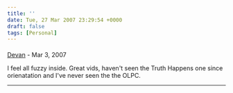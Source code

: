 ```yaml
---
title: ''
date: Tue, 27 Mar 2007 23:29:54 +0000
draft: false
tags: [Personal]
---
```



#### 
[Devan](http://dgoodwin.dangerouslyinc.com "dgoodwin@redhat.com") - <time datetime="2007-03-28 09:13:07">Mar 3, 2007</time>

I feel all fuzzy inside. Great vids, haven't seen the Truth Happens one since orienatation and I've never seen the the OLPC.
<hr />
